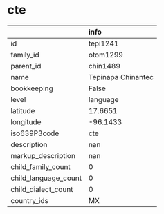 # cte
|                      | info               |
|:---------------------|:-------------------|
| id                   | tepi1241           |
| family_id            | otom1299           |
| parent_id            | chin1489           |
| name                 | Tepinapa Chinantec |
| bookkeeping          | False              |
| level                | language           |
| latitude             | 17.6651            |
| longitude            | -96.1433           |
| iso639P3code         | cte                |
| description          | nan                |
| markup_description   | nan                |
| child_family_count   | 0                  |
| child_language_count | 0                  |
| child_dialect_count  | 0                  |
| country_ids          | MX                 |
